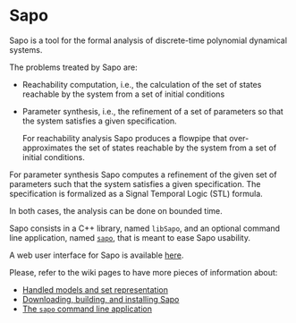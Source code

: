 # Sapo

Sapo is a tool for the formal analysis of discrete-time polynomial dynamical systems.

The problems treated by Sapo are:

- Reachability computation, i.e., the calculation of the set of states reachable by the system from a set of initial conditions

- Parameter synthesis, i.e., the refinement of a set of parameters so that the system satisfies a given specification.
  
  For reachability analysis Sapo produces a flowpipe that over-approximates the set of states reachable by the system from a set of initial conditions.

For parameter synthesis Sapo computes a refinement of the given set of parameters such that the system satisfies a given specification. The specification is formalized as a Signal Temporal Logic (STL) formula.

In both cases, the analysis can be done on bounded time.

Sapo consists in a C++ library, named `libSapo`, and an optional command line application, named [`sapo`](sapo-Application), that is meant to ease Sapo usability.

A web user interface for Sapo is available [here](https://github.com/LucaDorigo/webSapo).



Please, refer to the wiki pages to have more pieces of information about:

* [Handled models and set representation](https://github.com/dreossi/sapo/wiki)
* [Downloading, building, and installing Sapo](https://github.com/dreossi/sapo/wiki/Building-Sapo)
* [The `sapo` command line application](https://github.com/dreossi/sapo/wiki/sapo-Application)
